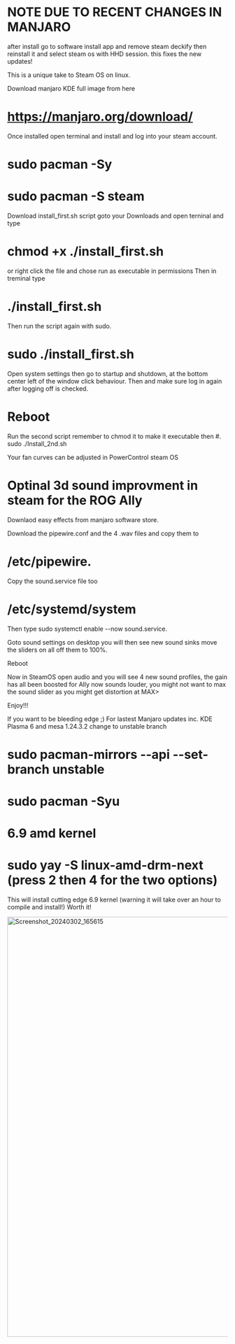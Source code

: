# NOTE DUE TO RECENT CHANGES IN MANJARO 
after install go to software install app and remove steam deckify then reinstall it and select steam os with HHD session. this fixes the new updates!

This is a unique take to Steam OS on linux.



Download manjaro KDE full image from here 

# https://manjaro.org/download/

Once installed open terminal and install and log into your steam account.

# sudo pacman -Sy 
# sudo pacman -S steam 

Download install_first.sh script goto your Downloads and open terninal and type 
# chmod +x ./install_first.sh
or right click the file and chose run as executable in permissions 
Then in treminal type 

#  ./install_first.sh 

Then run the script again with sudo.

# sudo ./install_first.sh

Open system settings then go to  startup and shutdown, at the bottom center left of the window click behaviour. Then and make sure log in again after logging off is checked. 

# Reboot

Run the second script remember to chmod it to make it executable then
#. sudo ./Install_2nd.sh

Your fan curves can be adjusted in PowerControl steam
OS

# Optinal 3d sound improvment in steam for the ROG Ally

Downlaod easy effects from manjaro software store.

Download the pipewire.conf and the 4 .wav files and copy them to 
# /etc/pipewire.

Copy the sound.service file too

# /etc/systemd/system

Then type sudo systemctl enable --now sound.service.

Goto sound settings on desktop you will then see new sound sinks move the sliders on all off them to 100%.

Reboot

Now in SteamOS open audio and you will see 4 new sound profiles, the gain has all been boosted for Ally now sounds louder, you might not want to max the sound slider as you might get distortion at MAX>

Enjoy!!!

If you want to be bleeding edge ;)
For lastest Manjaro updates inc. KDE Plasma 6 and mesa 1.24.3.2 change to unstable branch 

# sudo pacman-mirrors --api --set-branch unstable      
# sudo pacman -Syu


# 6.9 amd kernel


# sudo yay -S linux-amd-drm-next (press 2 then 4 for the two options)

This will install cutting edge 6.9 kernel (warning it will take over an hour to compile and install!)
Worth it!


 <img width="960" alt="Screenshot_20240302_165615" src="https://github.com/ripplingsnake/Manjaro-SteamOS/assets/144014277/49c9ae42-ddb9-42aa-aef8-08c63910ec77">





